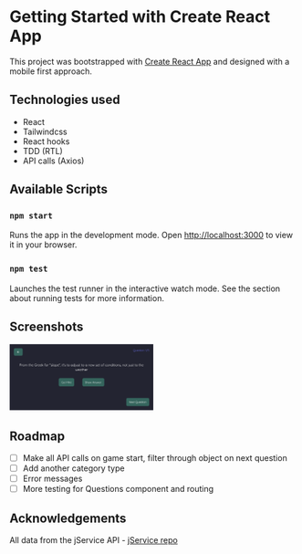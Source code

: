 # Getting Started with Create React App

This project was bootstrapped with [Create React App](https://github.com/facebook/create-react-app) and designed with a mobile first approach.

## Technologies used
- React
- Tailwindcss
- React hooks
- TDD (RTL)
- API calls (Axios)

## Available Scripts
### `npm start`
Runs the app in the development mode. Open [http://localhost:3000](http://localhost:3000) to view it in your browser.

### `npm test`
Launches the test runner in the interactive watch mode.
See the section about running tests for more information.

## Screenshots
<img src="src/assets/triviagamescreenshot.png" width=50% height=50%>

## Roadmap
- [ ] Make all API calls on game start, filter through object on next question
- [ ] Add another category type
- [ ] Error messages
- [ ] More testing for Questions component and routing

## Acknowledgements

All data from the jService API - [jService repo](https://github.com/sottenad/jService)


